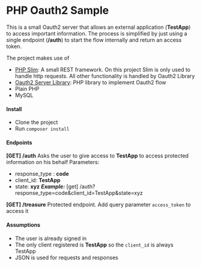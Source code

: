 # PHP Oauth2 Sample
This is a small Oauth2 server that allows an external application (**TestApp**) to access important information. The process is simplified by just using a single endpoint (**/auth**) to start the flow internally and return an access token.

The project makes use of
  - [PHP Slim](http://www.slimframework.com/): A small REST framework. On this project Slim is only used to handle http requests. All other functionality is handled by Oauth2 Library
  - [Oauth2 Server Library](https://github.com/bshaffer/oauth2-server-php): PHP library to implement Oauth2 flow 
  - Plain PHP
  - MySQL

#### Install
   - Clone the project
   - Run `composer install` 
   
#### Endpoints

**[GET]** **/auth**
Asks the user to give access to **TestApp** to access protected information on his behalf
Parameters:
  * response_type : **code**
  * client_id: **TestApp**
  * state: **xyz**
***Example:*** [get] /auth?response_type=code&client_id=TestApp&state=xyz

**[GET]** **/treasure**
Protected endpoint. Add query parameter `access_token` to access it

#### Assumptions
  * The user is already signed in
  * The only client registered is **TestApp** so the `client_id` is always TestApp
  * JSON is used for requests and responses